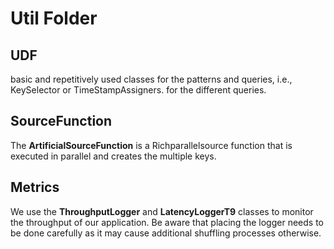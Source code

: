 # Util Folder

## UDF
basic and repetitively used classes for the patterns and queries, i.e., KeySelector or TimeStampAssigners. 
for the different queries. 

## SourceFunction 

The **ArtificialSourceFunction** is a Richparallelsource function that is executed in parallel
and creates the multiple keys.  

## Metrics

We use the **ThroughputLogger** and **LatencyLoggerT9** classes to monitor the throughput of our application. Be aware that placing
the logger needs to be done carefully as it may cause additional shuffling processes otherwise. 
